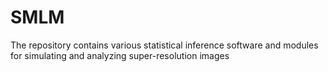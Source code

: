 # SMLM

The repository contains various statistical inference software and modules for simulating and analyzing super-resolution images
